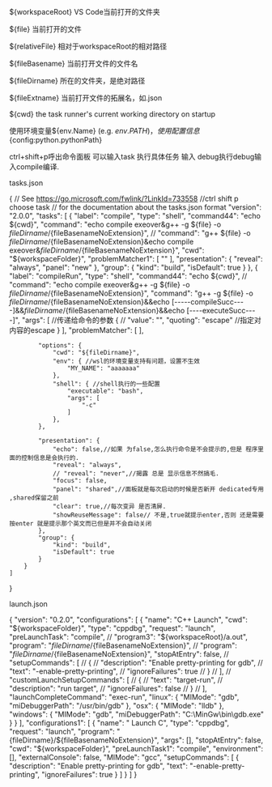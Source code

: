${workspaceRoot} VS Code当前打开的文件夹

${file} 当前打开的文件

${relativeFile} 相对于workspaceRoot的相对路径

${fileBasename} 当前打开文件的文件名

${fileDirname} 所在的文件夹，是绝对路径

${fileExtname} 当前打开文件的拓展名，如.json

${cwd} the task runner's current working directory on startup

使用环境变量${env.Name} (e.g. ${env.PATH})，使用配置信息${config:python.pythonPath}

ctrl+shift+p呼出命令面板 可以输入task 执行具体任务 输入 debug执行debug输入compile编译.


tasks.json

{
    // See https://go.microsoft.com/fwlink/?LinkId=733558
    //ctrl shift p choose task
    // for the documentation about the tasks.json format
    "version": "2.0.0",
    "tasks": [
        {
            "label": "compile",
            "type": "shell",
            "command44": "echo ${cwd}",
            "command": "echo compile exeover&g++ -g  ${file} -o ${fileDirname}/${fileBasenameNoExtension}",
            // "command": "g++ ${file} -o ${fileDirname}/${fileBasenameNoExtension}&echo compile exeover&${fileDirname}/${fileBasenameNoExtension}",
            "cwd": "${workspaceFolder}",
            "problemMatcher1": [
                ""
            ],
            "presentation": {
                "reveal": "always",
                "panel": "new"
            },
            "group": {
                "kind": "build",
                "isDefault": true
            }
        },
        {
            "label": "compileRun",
            "type": "shell",
            "command44": "echo ${cwd}",
            // "command": "echo compile exeover&g++ -g  ${file} -o ${fileDirname}/${fileBasenameNoExtension}",
            "command": "g++ -g ${file} -o ${fileDirname}/${fileBasenameNoExtension}&&echo [-----compileSucc----]&&${fileDirname}/${fileBasenameNoExtension}&&echo [----executeSucc----]",
            "args": [ //传递给命令的参数
                {
                //    "value": "",
                     "quoting": "escape" //指定对内容的escape
                }
            ],
            "problemMatcher": [
            ],

            
            "options": {
                "cwd": "${fileDirname}",
                "env": { //wsl的环境变量支持有问题，设置不生效
                    "MY_NAME": "aaaaaaa"
                },
                "shell": { //shell执行的一些配置
                    "executable": "bash",
                    "args": [
                        "-c"
                    ]
                },
            },

            "presentation": {
                "echo": false,//如果 为false,怎么执行命令是不会提示的,但是 程序里面的控制信息是会执行的.
                "reveal": "always",
                // "reveal": "never",//揭露 总是 显示信息不然搞毛.
                "focus": false,
                "panel": "shared",//面板就是每次启动的时候是否新开 dedicated专用 ,shared保留之前
                "clear": true,//每次变异 是否清屏.
                "showReuseMessage": false// 不是,true就提示enter,否则 还是需要按enter 就是提示那个英文而已但是并不会自动关闭
            },
            "group": {
                "kind": "build",
                "isDefault": true
            }
        }
    ]
}



launch.json



{
    "version": "0.2.0",
    "configurations": [
        {
            "name": "C++ Launch",
            "cwd": "${workspaceFolder}",
            "type": "cppdbg",
            "request": "launch",
            "preLaunchTask": "compile",
            // "program3": "${workspaceRoot}/a.out",
            "program": "${fileDirname}/${fileBasenameNoExtension}",
            // "program": "${fileDirname}/${fileBasenameNoExtension}",
            "stopAtEntry": false,
            // "setupCommands": [
            //     {
            //         "description": "Enable pretty-printing for gdb",
            //         "text": "-enable-pretty-printing",
            //         "ignoreFailures": true
            //     }
            // ],
            // "customLaunchSetupCommands": [
            //     {
            //         "text": "target-run",
            //         "description": "run target",
            //         "ignoreFailures": false
            //     }
            // ],
            "launchCompleteCommand": "exec-run",
            "linux": {
                "MIMode": "gdb",
                "miDebuggerPath": "/usr/bin/gdb"
            },
            "osx": {
                "MIMode": "lldb"
            },
            "windows": {
                "MIMode": "gdb",
                "miDebuggerPath": "C:\\MinGw\\bin\\gdb.exe"
            }
        }
    ],
    "configurations1": [
        {
            "name": " Launch C",
            "type": "cppdbg",
            "request": "launch",
            "program": "{fileDirname}/${fileBasenameNoExtension}",
            "args": [],
            "stopAtEntry": false,
            "cwd": "${workspaceFolder}",
            "preLaunchTask1": "compile",
            "environment": [],
            "externalConsole": false,
            "MIMode": "gcc",
            "setupCommands": [
                {
                    "description": "Enable pretty-printing for gdb",
                    "text": "-enable-pretty-printing",
                    "ignoreFailures": true
                }
            ]
        }
    ]
}



